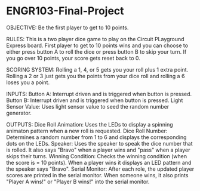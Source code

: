# ENGR103-Final-Project
OBJECTIVE: Be the first player to get to 10 points.

RULES: This is a two player dice game to play on the Circuit PLayground Express board. First player to get to 10 points wins and you can choose to either press button A to roll the dice or press button B to skip your turn. If you go over 10 points, your score gets reset back to 0. 

SCORING SYSTEM: Rolling a 1, 4, or 5 gets you your roll plus 1 extra point. Rolling a 2 or 3 just gets you the points from your dice roll and rolling a 6 loses you a point.

INPUTS: 
  Button A: Interrupt driven and is triggered when button is pressed.
  Button B: Interrupt driven and is triggered when button is pressed.
  Light Sensor Value: Uses light sensor value to seed the random number generator.

OUTPUTS: 
  Dice Roll Animation: Uses the LEDs to display a spinning animaton pattern when a new roll is requested.
  Dice Roll Number: Determines a random number from 1 to 6 and displays the corresponding dots on the LEDs.
  Speaker: Uses the speaker to speak the dice number that is rolled. It also says "Bravo" when a player wins and "pass" when a player skips their turns.
  Winning Condition: Checks the winning condition (when the score is = 10 points). When a player wins it displays an LED pattern and the speaker says "Bravo".
  Serial Monitor: After each role, the updated player scores are printed in the serial monitor. When someone wins, it also prints "Player A wins!" or "Player B     wins!" into the serial monitor.
  



